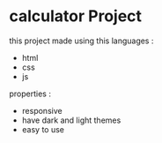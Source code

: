 ﻿# calculator Project

 this project made using this languages : 
 - html
 - css
 - js
   
 properties : 
 - responsive 
 - have dark and light themes
 - easy to use


